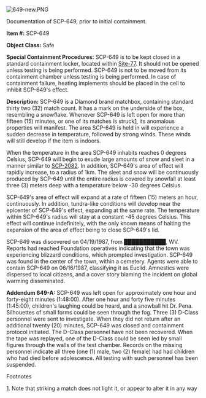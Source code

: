 ![649-new.PNG](http://scp-wiki.wdfiles.com/local--files/scp-649/649-new.PNG)

Documentation of SCP-649, prior to initial containment.

**Item #:** SCP-649

**Object Class:** Safe

**Special Containment Procedures:** SCP-649 is to be kept closed in a standard containment locker, located within [Site-77](/secure-facility-dossier-site-77). It should not be opened unless testing is being performed. SCP-649 is not to be moved from its containment chamber unless testing is being performed. In case of containment failure, heating implements should be placed in the cell to inhibit SCP-649's effect.

**Description:** SCP-649 is a Diamond brand matchbox, containing standard thirty two (32) match count. It has a mark on the underside of the box, resembling a snowflake. Whenever SCP-649 is left open for more than fifteen (15) minutes, or one of its matches is struck[1](javascript:;), its anomalous properties will manifest. The area SCP-649 is held in will experience a sudden decrease in temperature, followed by strong winds. These winds will still develop if the item is indoors.

When the temperature in the area SCP-649 inhabits reaches 0 degrees Celsius, SCP-649 will begin to exude large amounts of snow and sleet in a manner similar to [SCP-2082](/scp-2082). In addition, SCP-649's area of effect will rapidly increase, to a radius of 1km. The sleet and snow will be continuously produced by SCP-649 until the entire radius is covered by snowfall at least three (3) meters deep with a temperature below -30 degrees Celsius.

SCP-649's area of effect will expand at a rate of fifteen (15) meters an hour, continuously. In addition, tundra-like conditions will develop near the epicenter of SCP-649's effect, expanding at the same rate. The temperature within SCP-649's radius will stay at a constant -45 degrees Celsius. This effect will continue indefinitely, with the only known means of halting the expansion of the area of effect being to close SCP-649's lid.

SCP-649 was discovered on 04/19/1987, from ███████████, WV. Reports had reached Foundation operatives indicating that the town was experiencing blizzard conditions, which prompted investigation. SCP-649 was found in the center of the town, within a cemetery. Agents were able to contain SCP-649 on 06/16/1987, classifying it as Euclid. Amnestics were dispersed to local citizens, and a cover story blaming the incident on global warming disseminated.

**Addendum 649-A:** SCP-649 was left open for approximately one hour and forty-eight minutes (1:48:00). After one hour and forty five minutes (1:45:00), children's laughing could be heard, and a snowball hit Dr. Pena. Silhouettes of small forms could be seen through the fog. Three (3) D-Class personnel were sent to investigate. When they did not return after an additional twenty (20) minutes, SCP-649 was closed and containment protocol initiated. The D-Class personnel have not been recovered. When the tape was replayed, one of the D-Class could be seen led by small figures through the walls of the test chamber. Records on the missing personnel indicate all three (one (1) male, two (2) female) had had children who had died before adolescence. All testing with such personnel has been suspended.

Footnotes

[1](javascript:;). Note that striking a match does not light it, or appear to alter it in any way